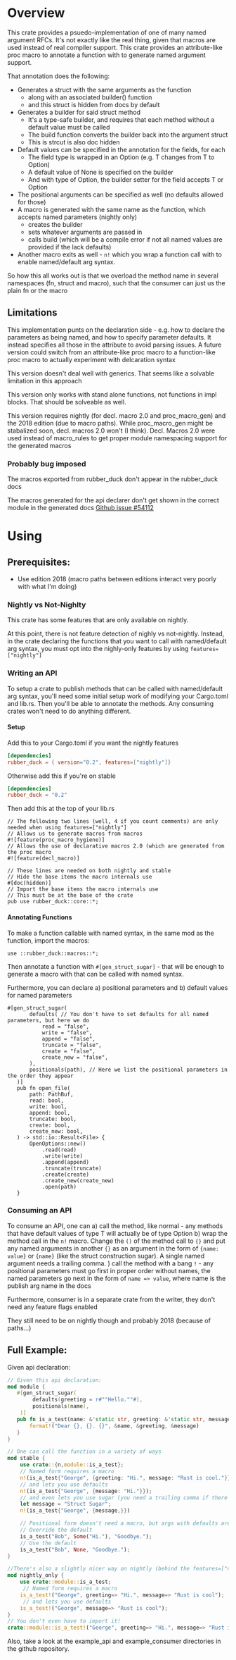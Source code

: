 # Overview
This crate provides a psuedo-implementation of one of many named argument RFCs.
It's not exactly like the real thing, given that macros are used instead of real compiler support.
This crate provides an attribute-like proc macro to annotate a function with to generate named argument support.

That annotation does the following:
 * Generates a struct with the same arguments as the function
    * along with an associated builder() function
    * and this struct is hidden from docs by default
 * Generates a builder for said struct method
    * It's a type-safe builder, and requires that each method without a default value must be called
    * The build function converts the builder back into the argument struct
    * This is strcut is also doc hidden
 * Default values can be specified in the annotation for the fields, for each
    * The field type is wrapped in an Option (e.g. T changes from T to Option<T>)
    * A default value of None is specified on the builder
    * And with type of Option<T>, the builder setter for the field accepts T or Option<T>
 * The positional arguments can be specified as well (no defaults allowed for those)
 * A macro is generated with the same name as the function, which accepts named parameters (nightly only)
    * creates the builder
    * sets whatever arguments are passed in
    * calls build (which will be a compile error if not all named values are provided if the lack defaults)
 * Another macro exits as well - `n!` which you wrap a function call with to enable named/default arg syntax. 

 So how this all works out is that we overload the method name in several namespaces (fn, struct and macro),
 such that the consumer can just us the plain fn or the macro

## Limitations

This implementation punts on the declaration side - e.g. how to declare the parameters as being named, and how to specify
parameter defaults. It instead specifies all those in the attribute to avoid parsing issues. A future version could switch
from an attribute-like proc macro to a function-like proc macro to actually experiment with delcaration syntax

This version doesn't deal well with generics. That seems like a solvable limitation in this approach

This version only works with stand alone functions, not functions in impl blocks. That should be solveable as well.

This version requires nightly (for decl. macro 2.0 and proc_macro_gen) and the 2018 edition (due to macro paths).
While proc_macro_gen might be stabalized soon, decl. macros 2.0 won't (I think). Decl. Macros 2.0 were used instead of
macro_rules to get proper module namespacing support for the generated macros

### Probably bug imposed

The macros exported from rubber_duck don't appear in the rubber_duck docs

The macros generated for the api declarer don't get shown in the correct module in the generated docs
[Github issue #54112](https://github.com/rust-lang/rust/issues/54112)

# Using
## Prerequisites:
* Use edition 2018 (macro paths between editions interact very poorly with what I'm doing)

### Nightly vs Not-Nighlty
This crate has some features that are only available on nightly.

At this point, there is not feature detection of nighly vs not-nightly. Instead, in the crate
declaring the functions that you want to call with named/default arg syntax, you must opt into
the nighly-only features by using `features=["nightly"]`

### Writing an API

To setup a crate to publish methods that can be called with named/default arg syntax,
you'll need some initial setup work of modifying your Cargo.toml and lib.rs. Then you'll be able to
annotate the methods. Any consuming crates won't need to do anything different.

#### Setup

Add this to your Cargo.toml if you want the nightly features
```toml
[dependencies]
rubber_duck = { version="0.2", features=["nightly"]}
```
Otherwise add this if you're on stable
```toml
[dependencies]
rubber_duck = "0.2"
```

Then add this at the top of your lib.rs

```
// The following two lines (well, 4 if you count comments) are only needed when using features=["nightly"]
// Allows us to generate macros from macros
#![feature(proc_macro_hygiene)]
// Allows the use of declarative macros 2.0 (which are generated from the proc macro
#![feature(decl_macro)]

// These lines are needed on both nightly and stable
// Hide the base items the macro internals use
#[doc(hidden)]
// Import the base items the macro internals use
// This must be at the base of the crate
pub use rubber_duck::core::*;
```

#### Annotating Functions
To make a function callable with named syntax, in the same mod as the function, import the macros:

```
use ::rubber_duck::macros::*;
```

Then annotate a function with `#[gen_struct_sugar]` - that will be enough to generate a macro with
that can be called with named syntax.

Furthermore, you can declare a) positional parameters and b) default values for named parameters

```
#[gen_struct_sugar(
       defaults( // You don't have to set defaults for all named parameters, but here we do
           read = "false",
           write = "false",
           append = "false",
           truncate = "false",
           create = "false",
           create_new = "false",
       ),
       positionals(path), // Here we list the positional parameters in the order they appear
   )]
   pub fn open_file(
       path: PathBuf,
       read: bool,
       write: bool,
       append: bool,
       truncate: bool,
       create: bool,
       create_new: bool,
   ) -> std::io::Result<File> {
       OpenOptions::new()
           .read(read)
           .write(write)
           .append(append)
           .truncate(truncate)
           .create(create)
           .create_new(create_new)
           .open(path)
   }
```

### Consuming an API
To consume an API, one can
 a) call the method, like normal - any methods that have default values of type T will actually
     be of type Option<T>
 b) wrap the method call in the `n!` macro. Change the `()` of the method call to `{}` and
    put any named arguments in another `{}` as an argument in the form of `{name: value}` or `{name}` (like the struct construction sugar).
    A single named argument needs a trailing comma.
  ) call the method with a bang `!` - any positional parameters must go first in proper order without names,
    the named parameters go next in the form of `name => value`, where name is the publish arg name in the docs

Furthermore, consumer is in a separate crate from the writer, they don't need any feature flags enabled

They still need to be on nightly though and probably 2018 (because of paths...)

## Full Example:

Given api declaration:

```rust
// Given this api declaration:
mod module {
   #[gen_struct_sugar(
        defaults(greeting = r#""Hello.""#),
        positionals(name),
    )]
   pub fn is_a_test(name: &'static str, greeting: &'static str, message: &'static str) -> String {
       format!("Dear {}, {}. {}", &name, &greeting, &message)
   }
}

// One can call the function in a variety of ways
mod stable {
    use crate::{n,module::is_a_test};
    // Named form requires a macro
    n!(is_a_test{"George", {greeting: "Hi.", message: "Rust is cool."}});   // Dear George, Hi. Rust is cool.
    // and lets you use defaults
    n!(is_a_test{"George", {message: "Hi."}});                              // Dear George, Hello. Rust is cool.
    // and even lets you use sugar (you need a trailing comma if there's only one named arg
    let message = "Struct Sugar";                                           // Dear George, Hello. Struct Sugar
    n!(is_a_test{"George", {message,}})

    // Positional form doesn't need a macro, but args with defaults are wrapped in the option type
    // Override the default
    is_a_test("Bob", Some("Hi."), "Goodbye.");                              // Dear Bob, Hi. Goodbye.
    // Use the default
    is_a_test("Bob", None, "Goodbye.");                                     // Dear Bob, Hello. Goodbye.
}

//There's also a slightly nicer way on nightly (behind the features=["nightly"] flag)
mod nightly_only {
    use crate::module::is_a_test;
     // Named form requires a macro
    is_a_test!("George", greeting=> "Hi.", message=> "Rust is cool");        // Dear George, Hi. Rust is cool.
     // and lets you use defaults
    is_a_test!("George", message=> "Rust is cool");                          // Dear George, Hello. Rust is cool.
}
// You don't even have to import it!
crate::module::is_a_test!("George", greeting=> "Hi.", message=> "Rust is cool");
```

Also, take a look at the example_api and example_consumer directories in the github repository.